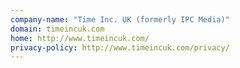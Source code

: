 ```yaml
---
company-name: "Time Inc. UK (formerly IPC Media)"
domain: timeincuk.com
home: http://www.timeincuk.com/
privacy-policy: http://www.timeincuk.com/privacy/
---
```




